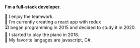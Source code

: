 <strong>
I'm a full-stack developer. 
</strong>

:elephant: I enjoy the teamwork. </br>
:brain: I’m currently creating a react app with redux </br>
:hourglass_flowing_sand:I began programming in 2015 and decided to study it in 2020. </br>
:musical_keyboard: I started to play the piano in 2018. </br>
:muscle: My favorite langages are javascript, C#. 
    
  </strong>
